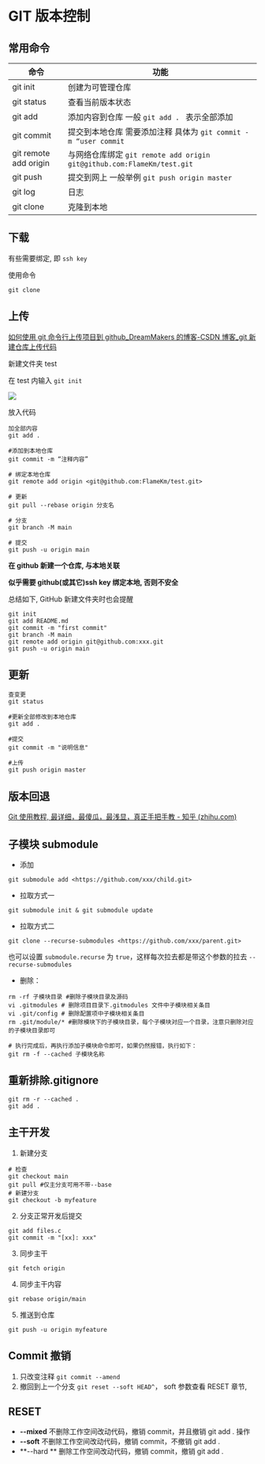 # GIT 版本控制

## 常用命令

| 命令                  | 功能                                                         |
| --------------------- | ------------------------------------------------------------ |
| git init              | 创建为可管理仓库                                             |
| git status            | 查看当前版本状态                                             |
| git add               | 添加内容到仓库 一般 ``git add . `` 表示全部添加                |
| git commit            | 提交到本地仓库 需要添加注释 具体为 ``git commit -m “user commit`` |
| git remote add origin | 与网络仓库绑定 ``git remote add origin git@github.com:FlameKm/test.git`` |
| git push              | 提交到网上 一般举例 ``git push origin master``                |
| git log               | 日志                                                         |
| git clone             | 克隆到本地                                                   |

## 下载

有些需要绑定, 即 ``ssh key``

使用命令

```shell
git clone
```

## 上传

[如何使用 git 命令行上传项目到 github_DreamMakers 的博客-CSDN 博客_git 新建仓库上传代码](https://blog.csdn.net/majinggogogo/article/details/81152938)

新建文件夹 test

在 test 内输入 ``git init``

![](/home/hyc/Project/StudyCode/Notes/media/image58.png)

放入代码

```shell
加全部内容
git add . 

#添加到本地仓库
git commit -m “注释内容” 

# 绑定本地仓库
git remote add origin <git@github.com:FlameKm/test.git>

# 更新
git pull --rebase origin 分支名

# 分支
git branch -M main

# 提交
git push -u origin main
```

**在 github 新建一个仓库, 与本地关联**

**似乎需要 github(或其它)ssh key 绑定本地, 否则不安全**



总结如下, GitHub 新建文件夹时也会提醒

```shell
git init
git add README.md
git commit -m "first commit"
git branch -M main
git remote add origin git@github.com:xxx.git
git push -u origin main
```

## 更新

```shell
查变更
git status

#更新全部修改到本地仓库 
git add .

#提交
git commit -m "说明信息"

#上传
git push origin master
```

## 版本回退

[Git 使用教程, 最详细，最傻瓜，最浅显，真正手把手教 - 知乎 (zhihu.com)](https://zhuanlan.zhihu.com/p/30044692)

## 子模块 submodule

- 添加

```shell
git submodule add <https://github.com/xxx/child.git>
```

- 拉取方式一

```shell
git submodule init & git submodule update
```

- 拉取方式二

```shell
git clone --recurse-submodules <https://github.com/xxx/parent.git>
```

  也可以设置 `submodule.recurse` 为 `true`，这样每次拉去都是带这个参数的拉去 `--recurse-submodules`

- 删除：

```shell
rm -rf 子模块目录 #删除子模块目录及源码
vi .gitmodules # 删除项目目录下.gitmodules 文件中子模块相关条目
vi .git/config # 删除配置项中子模块相关条目
rm .git/module/* #删除模块下的子模块目录，每个子模块对应一个目录，注意只删除对应的子模块目录即可

# 执行完成后，再执行添加子模块命令即可，如果仍然报错，执行如下：
git rm -f --cached 子模块名称
```


## **重新排除.gitignore**

```shell
git rm -r --cached .
git add .
```

## 主干开发

1. 新建分支

```Shell
# 检查
git checkout main
git pull #仅主分支可用不带--base
# 新建分支
git checkout -b myfeature
```

2. 分支正常开发后提交

```Shell
git add files.c
git commit -m "[xx]: xxx"
```

3. 同步主干

```Shell
git fetch origin
```

4. 同步主干内容

```Shell
git rebase origin/main
```

5. 推送到仓库

```Shell
git push -u origin myfeature 
```

## Commit 撤销

1. 只改变注释 `git commit --amend` 
2. 撤回到上一个分支 `git reset --soft HEAD^`， soft 参数查看 RESET 章节, 

## RESET

- **--mixed**  不删除工作空间改动代码，撤销 commit，并且撤销 git add . 操作
- **--soft** 不删除工作空间改动代码，撤销 commit，不撤销 git add . 
- **--hard ** 删除工作空间改动代码，撤销 commit，撤销 git add . 

